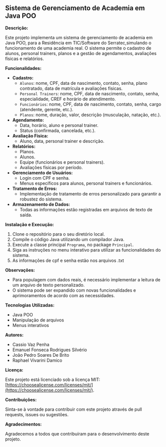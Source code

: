 ## Sistema de Gerenciamento de Academia em Java POO

**Descrição:**

Este projeto implementa um sistema de gerenciamento de academia em Java POO, para a Residência em TIC/Software do Serratec,simulando o funcionamento de uma academia real. 
O sistema permite o cadastro de alunos, personal trainers, planos e a gestão de agendamentos, avaliações físicas e relatórios.

**Funcionalidades:**

* **Cadastro:**
    * `Alunos`: nome, CPF, data de nascimento, contato, senha, plano contratado, data de matrícula e avaliações físicas.
    * `Personal Trainers`: nome, CPF, data de nascimento, contato, senha, especialidade, CREF e horário de atendimento.
    * `Funcionários`: nome, CPF, data de nascimento, contato, senha, cargo (atendente, gerente, etc.).
    * `Planos`: nome, duração, valor, descrição (musculação, natação, etc.).
* **Agendamento:**
    * Data, horário, aluno e personal trainer.
    * Status (confirmada, cancelada, etc.).
* **Avaliação Física:**
    * Aluno, data, personal trainer e descrição.
* **Relatórios:**
    * Planos.
    * Alunos.
    * Equipe (funcionários e personal trainers).
    * Avaliações físicas por período.
* **Gerenciamento de Usuários:**
    * Login com CPF e senha.
    * Menus específicos para alunos, personal trainers e funcionários.
* **Tratamento de Erros:**
    * Implementação de tratamento de erros personalizado para garantir a robustez do sistema.
* **Armazenamento de Dados:**
    * Todas as informações estão registradas em arquivos de texto de saída.

**Instalação e Execução:**

1. Clone o repositório para o seu diretório local.
2. Compile o código Java utilizando um compilador Java.
3. Execute a classe principal `Programa`, no package `Principal`.
4. Siga as instruções no menu interativo para utilizar as funcionalidades do sistema.
5. As informações de cpf e senha estão nos arquivos .txt

**Observações:**

* Para populagem com dados reais, é necessário implementar a leitura de um arquivo de texto personalizado.
* O sistema pode ser expandido com novas funcionalidades e aprimoramentos de acordo com as necessidades.

**Tecnologias Utilizadas:**

* Java POO
* Manipulação de arquivos
* Menus interativos

**Autores:**

* Cassio Vaz Penha
* Emanuel Fonseca Rodrigues Silvério
* João Pedro Soares De Brito
* Raphael Vivarini Damico

**Licença:**

Este projeto está licenciado sob a licença MIT: [https://choosealicense.com/licenses/mit/](https://choosealicense.com/licenses/mit/).

**Contribuições:**

Sinta-se à vontade para contribuir com este projeto através de pull requests, issues ou sugestões.

**Agradecimentos:**

Agradecemos a todos que contribuíram para o desenvolvimento deste projeto.

